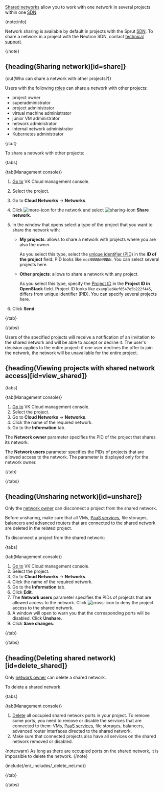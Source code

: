 [Shared networks](../../concepts/net-types#shared_net) allow you to work with one network in several projects within one [SDN](../../concepts/architecture#sdns_used).

{note:info}

Network sharing is available by default in projects with the Sprut [SDN](../../concepts/architecture#sdns_used). To share a network in a project with the Neutron SDN, contact [technical support](mailto:support@mcs.mail.ru).

{/note}

## {heading(Sharing network)[id=share]}

{cut(Who can share a network with other projects?)}

Users with the following [roles](/ru/tools-for-using-services/account/concepts/rolesandpermissions) can share a network with other projects:

- project owner
- superadministrator
- project administrator
- virtual machine administrator
- junior VM administrator
- network administrator
- internal network administrator
- Kubernetes administrator

{/cut}

To share a network with other projects:

{tabs}

{tab(Management console)}

1. [Go to](https://msk.cloud.vk.com/app/en/) VK Cloud management console.
1. Select the project.
1. Go to **Cloud Networks** → **Networks**.
1. Click ![more-icon](/ru/assets/more-icon.svg "inline") for the network and select ![sharing-icon](/ru/assets/sharing-icon.svg "inline") **Share network**.
1. In the window that opens select a type of the project that you want to share the network with:

   - **My projects**: allows to share a network with projects where you are also the owner.

     As you select this type, select the [unique identifier (PID)](/en/tools-for-using-services/account/instructions/project-settings/manage#getting_project_id) in the **ID of the project** field. PID looks like `mcsNNNNNNNNNN`. You can select several projects here.

   - **Other projects**: allows to share a network with any project.

     As you select this type, specify the [Project ID](/en/tools-for-using-services/api/rest-api/endpoints#getting_project_id) in the **Project ID in OpenStack** field. Project ID looks like `exampled4ef0547e5b222f445`, differs from unique identifier (PID). You can specify several projects here.
1. Click **Send**.

{/tab}

{/tabs}

Users of the specified projects will receive a notification of an invitation to the shared network and will be able to accept or decline it. The user's decision applies to the entire project: if one user declines the offer to join the network, the network will be unavailable for the entire project.

## {heading(Viewing projects with shared network access)[id=view_shared]}

{tabs}

{tab(Management console)}

1. [Go to](https://msk.cloud.vk.com/app/en/) VK Cloud management console.
1. Select the project.
1. Go to **Cloud Networks** → **Networks**.
1. Click the name of the required network.
1. Go to the **Information** tab.

The **Network owner** parameter specifies the PID of the project that shares its network.

The **Network users** parameter specifies the PIDs of projects that are allowed access to the network. The parameter is displayed only for the network owner.

{/tab}

{/tabs}

## {heading(Unsharing network)[id=unshare]}

Only the [network owner](../../concepts/net-types#shared_net) can disconnect a project from the shared network.

Before unsharing, make sure that all VMs, [PaaS services](/en/intro/start/concepts/architecture), file storages, balancers and advanced routers that are connected to the shared network are deleted in the related project.

To disconnect a project from the shared network:

{tabs}

{tab(Management console)}

1. [Go to](https://msk.cloud.vk.com/app/en/) VK Cloud management console.
1. Select the project.
1. Go to **Cloud Networks** → **Networks**.
1. Click the name of the required network.
1. Go to the **Information** tab.
1. Click **Edit**.
1. The **Network users** parameter specifies the PIDs of projects that are allowed access to the network. Click ![cross-icon](/ru/assets/cross-icon.svg "inline") to deny the project access to the shared network.
1. A window will open to warn you that the corresponding ports will be disabled. Click **Unshare**.
1. Click **Save changes**.

{/tab}

{/tabs}

## {heading(Deleting shared network)[id=delete_shared]}

Only [network owner](../../concepts/net-types#shared_net) can delete a shared network.

To delete a shared network:

{tabs}

{tab(Management console)}

1. [Delete](../ports#deleting_a_port) all occupied shared network ports in your project. To remove some ports, you need to remove or disable the services that are connected to them: VMs, [PaaS services](/en/intro/start/concepts/architecture), file storages, balancers, advanced router interfaces directed to the shared network.
1. Make sure that connected projects also have all services on the shared network removed or disabled.

 {note:warn}
 As long as there are occupied ports on the shared network, it is impossible to delete the network.
 {/note}

{include(/en/_includes/_delete_net.md)}

{/tab}

{/tabs}
